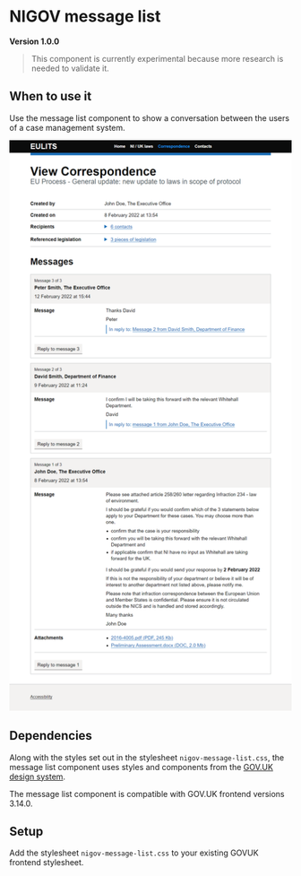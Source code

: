 # NIGOV message list
**Version 1.0.0** 

> This component is currently experimental because more research is needed to validate it.

## When to use it
Use the message list component to show a conversation between the users of a case management system.

![Example of the nigov message list component](./readme-images/view-correspondence-example.png)


## Dependencies
Along with the styles set out in the stylesheet `nigov-message-list.css`, the message list component uses styles and components from the [GOV.UK design system](https://design-system.service.gov.uk/).

The message list component is compatible with GOV.UK frontend versions 3.14.0.


## Setup
Add the stylesheet `nigov-message-list.css` to your existing GOVUK frontend stylesheet.



